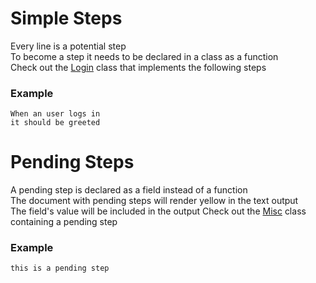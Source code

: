 # Simple Steps

Every line is a potential step  
To become a step it needs to be declared in a class as a function  
Check out the [Login](https://github.com/limadelic/contextual/blob/master/docs/src/login.coffee) class that implements the following steps  

### Example
```
When an user logs in  
it should be greeted  
```
# Pending Steps

A pending step is declared as a field instead of a function  
The document with pending steps will render yellow in the text output  
The field's value will be included in the output
Check out the [Misc](https://github.com/limadelic/contextual/blob/master/docs/src/misc.coffee) class containing a pending step  

### Example
```
this is a pending step  
```

